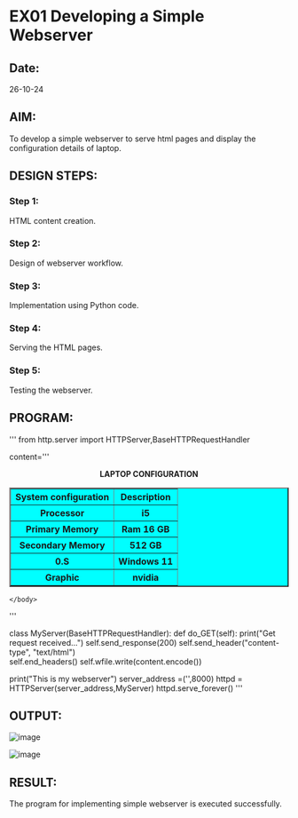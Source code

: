 # EX01 Developing a Simple Webserver
## Date:
26-10-24

## AIM:
To develop a simple webserver to serve html pages and display the configuration details of laptop.

## DESIGN STEPS:
### Step 1: 
HTML content creation.

### Step 2:
Design of webserver workflow.

### Step 3:
Implementation using Python code.

### Step 4:
Serving the HTML pages.

### Step 5:
Testing the webserver.

## PROGRAM:
'''
from http.server import HTTPServer,BaseHTTPRequestHandler

content='''
<html>
    <head>
        <b><center>LAPTOP CONFIGURATION</center></b>
    </head>
    <body>
        <center>
        <table border= "2" bgcolor="aqua" cellpadding="10" cellspacing="5" allign="center">
            <tr>
                <th>System configuration</th>
                <th> Description</th>
            </tr>
            <tr>
                <th>Processor</th>
                <th>i5</th>
            </tr>
            <tr>
                <th>Primary Memory</th>
                <th>Ram 16 GB</th>
            </tr>
            <tr>
                <th>Secondary Memory</th>
                <th>512 GB</th>
            </tr>
            <tr>
                <th>0.S</th>
                <th>Windows 11</th>
            </tr>
            <tr>
                <th>Graphic</th>
                <th>nvidia</th>
            </tr>
            </table>
        </center>
        
    </body>
</html>
'''

class MyServer(BaseHTTPRequestHandler):
    def do_GET(self):
        print("Get request received...")
        self.send_response(200) 
        self.send_header("content-type", "text/html")       
        self.end_headers()
        self.wfile.write(content.encode())

print("This is my webserver") 
server_address =('',8000)
httpd = HTTPServer(server_address,MyServer)
httpd.serve_forever()
'''

## OUTPUT:
![image](https://github.com/user-attachments/assets/18a9c0f7-2f55-4b59-9c71-e762b01473de)


![image](https://github.com/user-attachments/assets/574b6cbe-bf0e-4591-88f7-f23b9a171037)


## RESULT:
The program for implementing simple webserver is executed successfully.
